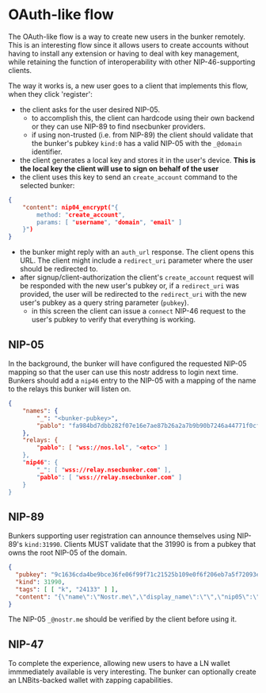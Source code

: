 # OAuth-like flow

The OAuth-like flow is a way to create new users in the bunker remotely. This is an interesting flow since it allows users to create accounts without having to install any extension or having to deal with key management, while retaining the function of interoperability with other NIP-46-supporting clients.

The way it works is, a new user goes to a client that implements this flow, when they click 'register':

* the client asks for the user desired NIP-05.
    * to accomplish this, the client can hardcode using their own backend or they can use NIP-89 to find nsecbunker providers.
    * if using non-trusted (i.e. from NIP-89) the client should validate that the bunker's pubkey `kind:0` has a valid NIP-05 with the `_@domain` identifier.
* the client generates a local key and stores it in the user's device. **This is the local key the client will use to sign on behalf of the user**
* the client uses this key to send an `create_account` command to the selected bunker:
```json
{
    "content": nip04_encrypt("{
        method: "create_account",
        params: [ "username", "domain", "email" ]
    }")
}
```
* the bunker might reply with an `auth_url` response. The client opens this URL. The client might include a `redirect_uri` parameter where the user should be redirected to.
* after signup/client-authorization the client's `create_account` request will be responded with the new user's pubkey or, if a `redirect_uri` was provided, the user will be redirected to the `redirect_uri` with the new user's pubkey as a query string parameter (`pubkey`).
    * in this screen the client can issue a `connect` NIP-46 request to the user's pubkey to verify that everything is working.

## NIP-05
In the background, the bunker will have configured the requested NIP-05 mapping so that the user can use this nostr address to login next time. Bunkers should add a `nip46` entry to the NIP-05 with a mapping of the name to the relays this bunker will listen on.

```json
{
    "names": {
        "_": "<bunker-pubkey>",
        "pablo": "fa984bd7dbb282f07e16e7ae87b26a2a7b9b90b7246a44771f0cf5ae58018f52",
    },
    "relays: {
        "pablo": [ "wss://nos.lol", "<etc>" ]
    },
    "nip46": {
        "_": [ "wss://relay.nsecbunker.com" ],
        "pablo": [ "wss://relay.nsecbunker.com" ]
    }
}
```

## NIP-89
Bunkers supporting user registration can announce themselves using NIP-89's `kind:31990`. Clients MUST validate that the 31990 is from a pubkey that owns the root NIP-05 of the domain.

```json
{
  "pubkey": "9c1636cda4be9bce36fe06f99f71c21525b109e0f6f206eb7a5f72093ec89f02",
  "kind": 31990,
  "tags": [ [ "k", "24133" ] ],
  "content": "{\"name\":\"Nostr.me\",\"display_name\":\"\",\"nip05\":\"_@nostr.me\",\"picture\":\"\",\"banner\":\"\",\"about\":\"\",\"lud16\":\"\",\"website\":\"https://nostr.me\"}",
}
```

The NIP-05 `_@nostr.me` should be verified by the client before using it.

## NIP-47
To complete the experience, allowing new users to have a LN wallet immmediately available is very interesting. The bunker can optionally create an LNBits-backed wallet with zapping capabilities.

